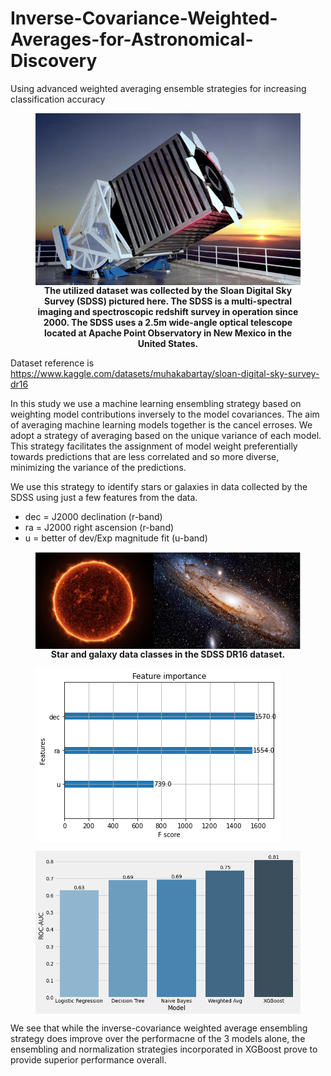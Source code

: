 # Inverse-Covariance-Weighted-Averages-for-Astronomical-Discovery
Using advanced weighted averaging ensemble strategies for increasing classification accuracy

<figure>
<img src="img/sdss1.jpg" align="center"/>
<figcaption align = "center"><b> The utilized dataset was collected by the Sloan Digital Sky Survey (SDSS) pictured here. The SDSS is a multi-spectral imaging and spectroscopic redshift survey in operation since 2000. The SDSS uses a 2.5m wide-angle optical telescope located at Apache Point Observatory in New Mexico in the United States. </b></figcaption>
</figure>

Dataset reference is https://www.kaggle.com/datasets/muhakabartay/sloan-digital-sky-survey-dr16

In this study we use a machine learning ensembling strategy based on weighting model contributions inversely to the model covariances. The aim of averaging machine learning models
together is the cancel erroses. We adopt a strategy of averaging based on the unique variance of each model. 
This strategy facilitates the assignment of model weight preferentially towards predictions that are less correlated and so more diverse, minimizing the variance of the predictions.

We use this strategy to identify stars or galaxies in data collected by the SDSS using just a few features from the data.

* dec = J2000 declination (r-band)
* ra = J2000 right ascension (r-band)
* u = better of dev/Exp magnitude fit (u-band)

<figure>
<img src="img/galaxy_star.jpg" align="center"/>
<figcaption align = "center"><b> Star and galaxy data classes in the SDSS DR16 dataset. </b></figcaption>
</figure>

<figure>
<img src="img/feature_impt.png" align="center"/>
</figure>

<figure>
<img src="img/auc_bars.png" align="center"/>
</figure>

We see that while the inverse-covariance weighted average ensembling strategy does improve over the performacne of the 3 models alone, the ensembling and normalization strategies incorporated in XGBoost prove to provide superior performance overall.
